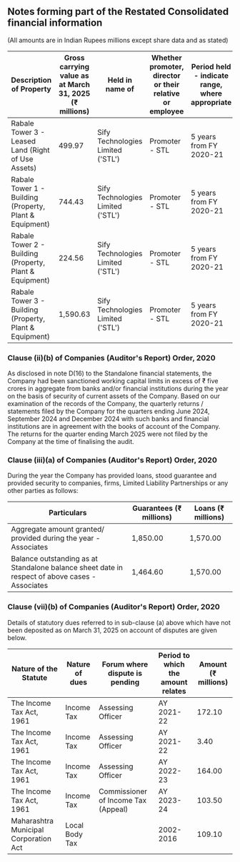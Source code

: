 ## Notes forming part of the Restated Consolidated financial information

(All amounts are in Indian Rupees millions except share data and as stated)

<table><thead><tr><th>Description of Property</th><th>Gross carrying value as at March 31, 2025 (₹ millions)</th><th>Held in name of</th><th>Whether promoter, director or their relative or employee</th><th>Period held - indicate range, where appropriate</th><th>Reason for not being held in the name of Company</th></tr></thead><tbody><tr><td>Rabale Tower 3 - Leased Land (Right of Use Assets)</td><td>499.97</td><td>Sify Technologies Limited ('STL')</td><td>Promoter - STL</td><td>5 years from FY 2020-21</td><td>In process of transferring the lease agreements</td></tr><tr><td>Rabale Tower 1 - Building (Property, Plant & Equipment)</td><td>744.43</td><td>Sify Technologies Limited ('STL')</td><td>Promoter - STL</td><td>5 years from FY 2020-21</td><td>In process of transferring the title deeds</td></tr><tr><td>Rabale Tower 2 - Building (Property, Plant & Equipment)</td><td>224.56</td><td>Sify Technologies Limited ('STL')</td><td>Promoter - STL</td><td>5 years from FY 2020-21</td><td>In process of transferring the title deeds</td></tr><tr><td>Rabale Tower 3 - Building (Property, Plant & Equipment)</td><td>1,590.63</td><td>Sify Technologies Limited ('STL')</td><td>Promoter - STL</td><td>5 years from FY 2020-21</td><td>In process of transferring the title deeds</td></tr></tbody></table>

### Clause (ii)(b) of Companies (Auditor's Report) Order, 2020

As disclosed in note D(16) to the Standalone financial statements, the Company had been sanctioned working capital limits in excess of ₹ five crores in aggregate from banks and/or financial institutions during the year on the basis of security of current assets of the Company. Based on our examination of the records of the Company, the quarterly returns / statements filed by the Company for the quarters ending June 2024, September 2024 and December 2024 with such banks and financial institutions are in agreement with the books of account of the Company. The returns for the quarter ending March 2025 were not filed by the Company at the time of finalising the audit.

### Clause (iii)(a) of Companies (Auditor's Report) Order, 2020

During the year the Company has provided loans, stood guarantee and provided security to companies, firms, Limited Liability Partnerships or any other parties as follows:

<table><thead><tr><th>Particulars</th><th>Guarantees (₹ millions)</th><th>Loans (₹ millions)</th></tr></thead><tbody><tr><td>Aggregate amount granted/ provided during the year - Associates</td><td>1,850.00</td><td>1,570.00</td></tr><tr><td>Balance outstanding as at Standalone balance sheet date in respect of above cases - Associates</td><td>1,464.60</td><td>1,570.00</td></tr></tbody></table>

### Clause (vii)(b) of Companies (Auditor's Report) Order, 2020

Details of statutory dues referred to in sub-clause (a) above which have not been deposited as on March 31, 2025 on account of disputes are given below.

<table><thead><tr><th>Nature of the Statute</th><th>Nature of dues</th><th>Forum where dispute is pending</th><th>Period to which the amount relates</th><th>Amount (₹ millions)</th></tr></thead><tbody><tr><td>The Income Tax Act, 1961</td><td>Income Tax</td><td>Assessing Officer</td><td>AY 2021-22</td><td>172.10</td></tr><tr><td>The Income Tax Act, 1961</td><td>Income Tax</td><td>Assessing Officer</td><td>AY 2021-22</td><td>3.40</td></tr><tr><td>The Income Tax Act, 1961</td><td>Income Tax</td><td>Assessing Officer</td><td>AY 2022-23</td><td>164.00</td></tr><tr><td>The Income Tax Act, 1961</td><td>Income Tax</td><td>Commissioner of Income Tax (Appeal)</td><td>AY 2023-24</td><td>103.50</td></tr><tr><td>Maharashtra Municipal Corporation Act</td><td>Local Body Tax</td><td></td><td>2002-2016</td><td>109.10</td></tr></tbody></table>